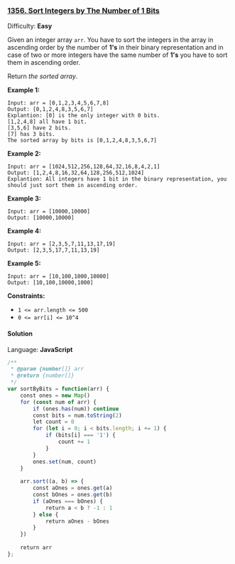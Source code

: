 ### [1356\. Sort Integers by The Number of 1 Bits](https://leetcode.com/problems/sort-integers-by-the-number-of-1-bits/)

Difficulty: **Easy**


Given an integer array `arr`. You have to sort the integers in the array in ascending order by the number of **1's** in their binary representation and in case of two or more integers have the same number of **1's** you have to sort them in ascending order.

Return _the sorted array_.

**Example 1:**

```
Input: arr = [0,1,2,3,4,5,6,7,8]
Output: [0,1,2,4,8,3,5,6,7]
Explantion: [0] is the only integer with 0 bits.
[1,2,4,8] all have 1 bit.
[3,5,6] have 2 bits.
[7] has 3 bits.
The sorted array by bits is [0,1,2,4,8,3,5,6,7]
```

**Example 2:**

```
Input: arr = [1024,512,256,128,64,32,16,8,4,2,1]
Output: [1,2,4,8,16,32,64,128,256,512,1024]
Explantion: All integers have 1 bit in the binary representation, you should just sort them in ascending order.
```

**Example 3:**

```
Input: arr = [10000,10000]
Output: [10000,10000]
```

**Example 4:**

```
Input: arr = [2,3,5,7,11,13,17,19]
Output: [2,3,5,17,7,11,13,19]
```

**Example 5:**

```
Input: arr = [10,100,1000,10000]
Output: [10,100,10000,1000]
```

**Constraints:**

*   `1 <= arr.length <= 500`
*   `0 <= arr[i] <= 10^4`


#### Solution

Language: **JavaScript**

```javascript
/**
 * @param {number[]} arr
 * @return {number[]}
 */
var sortByBits = function(arr) {
    const ones = new Map()
    for (const num of arr) {
        if (ones.has(num)) continue
        const bits = num.toString(2)
        let count = 0
        for (let i = 0; i < bits.length; i += 1) {
            if (bits[i] === '1') {
                count += 1
            }
        }
        ones.set(num, count)
    }
    
    arr.sort((a, b) => {
        const aOnes = ones.get(a)
        const bOnes = ones.get(b)
        if (aOnes === bOnes) {
            return a < b ? -1 : 1
        } else {
            return aOnes - bOnes
        }
    })
    
    return arr
};
```